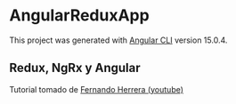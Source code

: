 # AngularReduxApp

This project was generated with [Angular CLI](https://github.com/angular/angular-cli) version 15.0.4.

## Redux, NgRx y Angular
Tutorial tomado de [Fernando Herrera (youtube)](https://www.youtube.com/watch?v=sgFQjRL5niY&list=PLCKuOXG0bPi3FtoplJe0JOpiV6OyK30wd&index=1)
